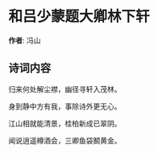 # 和吕少蒙题大卿林下轩

**作者**: 冯山

## 诗词内容

归来何处解尘襟，幽径寻轩入茂林。

身到静中方有我，事除诗外更无心。

江山相就能清景，桂柏新成已翠阴。

闻说逍遥樽酒会，三卿鱼袋鬭黄金。

